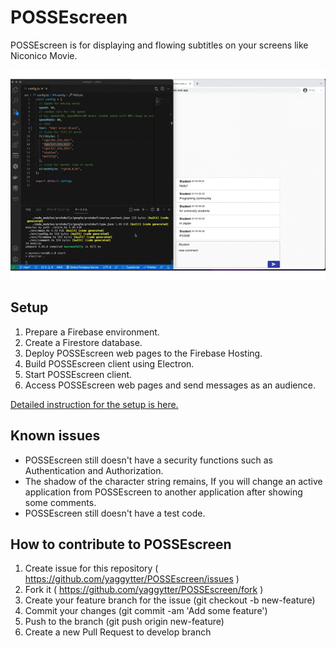 # POSSEscreen

POSSEscreen is for displaying and flowing subtitles on your screens like Niconico Movie.

![POSSEscreen](./docs/img/possescreen.gif)

## Setup

1. Prepare a Firebase environment.
1. Create a Firestore database.
1. Deploy POSSEscreen web pages to the Firebase Hosting.
1. Build POSSEscreen client using Electron.
1. Start POSSEscreen client.
1. Access POSSEscreen web pages and send messages as an audience.

[Detailed instruction for the setup is here.](./Docs/SETUP.md)

## Known issues

- POSSEscreen still doesn't have a security functions such as Authentication and Authorization.
- The shadow of the character string remains, If you will change an active application from POSSEscreen to another application after showing some comments.
- POSSEscreen still doesn't have a test code.

## How to contribute to POSSEscreen

1. Create issue for this repository ( https://github.com/yaggytter/POSSEscreen/issues )
1. Fork it ( https://github.com/yaggytter/POSSEscreen/fork )
1. Create your feature branch for the issue (git checkout -b new-feature)
1. Commit your changes (git commit -am 'Add some feature')
1. Push to the branch (git push origin new-feature)
1. Create a new Pull Request to develop branch

